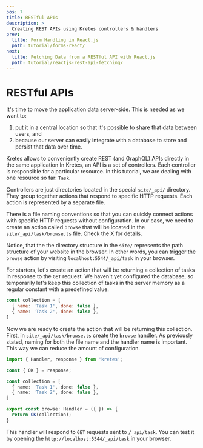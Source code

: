 ```yaml
---
pos: 7
title: RESTful APIs
description: >
  Creating REST APIs using Kretes controllers & handlers
prev:
  title: Form Handling in React.js 
  path: tutorial/forms-react/
next:
  title: Fetching Data from a RESTful API with React.js
  path: tutorial/reactjs-rest-api-fetching/
---
```


# RESTful APIs

It's time to move the application data server-side. This is needed as we want to:
1. put it in a central location so that it's possible to share that data between users, and
2. because our server can easily integrate with a database to store and persist that data over time.

Kretes allows to conveniently create REST (and GraphQL) APIs directly in the same application In Kretes, an API is a set of controllers. Each controller is responsible for a particular resource. In this tutorial, we are dealing with one resource so far: `Task`.

Controllers are just directories located in the special `site/_api/` directory. They group together actions that respond to specific HTTP requests. Each action is represented by a separate file.

There is a file naming conventions so that you can quickly connect actions with specific HTTP requests without configuration. In our case, we need to create an action called `browse` that will be located in the `site/_api/task/browse.ts` file. Check the X for details.

Notice, that the the directory structure in the `site/` represents the path structure of your website in the browser. In other words, you can trigger the `browse` action by visiting `localhost:5544/_api/task` in your browser.

For starters, let's create an action that will be returning a collection of tasks in response to the `GET` request. We haven't yet configured the database, so temporarily let's keep this collection of tasks in the server memory as a regular constant with a predefined value.

```js
const collection = [
  { name: 'Task 1', done: false },
  { name: 'Task 2', done: false },
]
```

Now we are ready to create the action that will be returning this collection. First, in `site/_api/task/browse.ts` create the `browse` handler. As previously stated, naming for both the file name and the handler name is important. This way we can reduce the amount of configuration.

```ts
import { Handler, response } from 'kretes';

const { OK } = response;

const collection = [
  { name: 'Task 1', done: false },
  { name: 'Task 2', done: false },
]

export const browse: Handler = ({ }) => {
  return OK(collection);
}
```

This handler will respond to `GET` requests sent to `/_api/task`. You can test it by opening the `http://localhost:5544/_api/task` in your browser.
